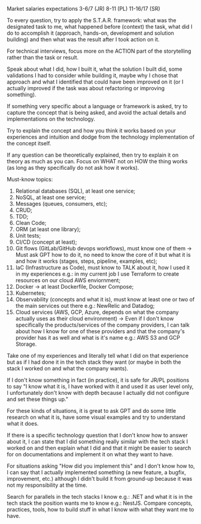 Market salaries expectations
3-6/7 (JR)
8-11 (PL)
11-16/17 (SR)

To every question, try to apply the S.T.A.R. framework: what was the designated task to me, what happened before (context) the task, what did I do to accomplish it (approach, hands-on, development and solution building) and then what was the result after I took action on it.

For technical interviews, focus more on the ACTION part of the storytelling rather than the task or result. 

Speak about what I did, how I built it, what the solution I built did, some validations I had to consider while building it, maybe why I chose that approach and what I identified that could have been improved on it (or I actually improved if the task was about refactoring or improving something).

If something very specific about a language or framework is asked, try to capture the concept that is being asked, and avoid the actual details and implementations on the technology.

Try to explain the concept and how you think it works based on your experiences and intuition and dodge from the technology implementation of the concept itself.

If any question can be theoretically explained, then try to explain it on theory as much as you can. Focus on WHAT not on HOW the thing works (as long as they specifically do not ask how it works).

Must-know topics:
1. Relational databases (SQL), at least one service;
2. NoSQL, at least one service;
3. Messages (queues, consumers, etc);
4. CRUD;
5. TDD;
6. Clean Code;
7. ORM (at least one library);
8. Unit tests;
9. CI/CD (concept at least);
10. Git flows (GitLab/GitHub devops workflows), must know one of them -> Must ask GPT how to do it, no need to know the core of it but what it is and how it works (stages, steps, pipeline, examples, etc);
11. IaC (Infrastructure as Code), must know to TALK about it, how I used it in my experiences e.g.: in my current job I use Terraform to create resources on our cloud AWS enviornment;
12. Docker -> at least Dockerfile, Docker Compose;
13. Kubernetes;
14. Observability (concepts and what it is), must know at least one or two of the main services out there e.g.: NewRelic and Datadog;
15. Cloud services (AWS, GCP, Azure, depends on what the company actually uses as their cloud environment) -> Even if I don't know specifically the products/services of the company providers, I can talk about how I know for one of these providers and that the company's provider has it as well and what is it's name e.g.: AWS S3 and GCP Storage.

Take one of my experiences and literally tell what I did on that experience but as if I had done it in the tech stack they want (or maybe in both the stack I worked on and what the company wants).

If I don't know something in fact (in practice), it is safe for JR/PL positions to say "I know what it is, I have worked with it and used it as user level only, I unfortunately don't know with depth because I actually did not configure and set these things up."

For these kinds of situations, it is great to ask GPT and do some little research on what it is, have some visual examples and try to understand what it does.

If there is a specific technology question that I don't know how to answer about it, I can state that I did something really similar with the tech stack I worked on and then explain what I did and that it might be easier to search for on documentations and implement it on what they want to have.

For situations asking "How did you implement this" and I don't know how to, I can say that I actually implemented something (a new feature, a bugfix, improvement, etc.) although I didn't build it from ground-up because it was not my responsibility at the time.

Search for parallels in the tech stacks I know e.g.: .NET and what it is in the tech stack the position wants me to know e.g.: NestJS. Compare concepts, practices, tools, how to build stuff in what I know with what they want me to have.